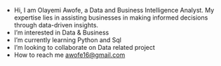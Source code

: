 -  Hi, I am Olayemi Awofe, a Data and Business Intelligence Analyst. My expertise lies in assisting businesses in making informed decisions through data-driven insights.​
-  I’m interested in Data & Business
-  I’m currently learning Python and Sql
-  I’m looking to collaborate on Data related project
-  How to reach me awofe16@gmail.com

<!---
OOA-py/OOA-py is a ✨ special ✨ repository because its `README.md` (this file) appears on your GitHub profile.
You can click the Preview link to take a look at your changes.
--->
